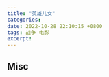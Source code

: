 ```yaml
---
title: "英雄儿女"
categories: 
date: 2022-10-28 22:10:15 +0800
tags: 战争 电影
excerpt: 
---
```













## Misc



